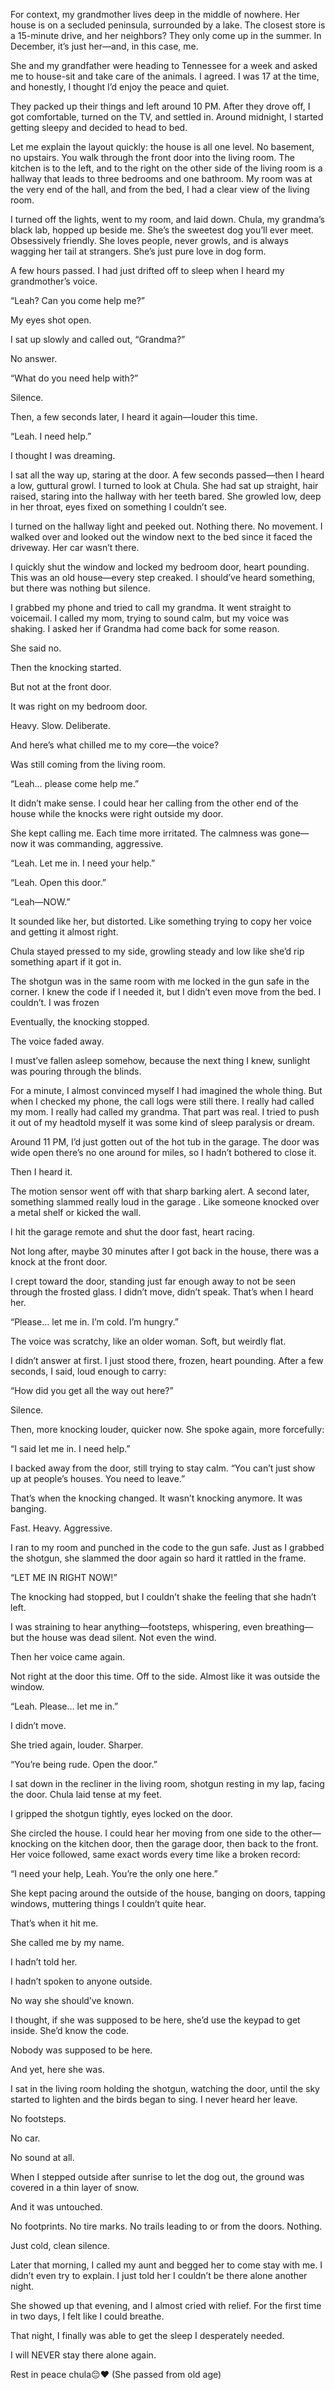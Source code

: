 

For context, my grandmother lives deep in the middle of nowhere. Her house is on a secluded peninsula, surrounded by a lake. The closest store is a 15-minute drive, and her neighbors? They only come up in the summer. In December, it’s just her—and, in this case, me.

She and my grandfather were heading to Tennessee for a week and asked me to house-sit and take care of the animals. I agreed. I was 17 at the time, and honestly, I thought I’d enjoy the peace and quiet.

They packed up their things and left around 10 PM. After they drove off, I got comfortable, turned on the TV, and settled in. Around midnight, I started getting sleepy and decided to head to bed.

Let me explain the layout quickly: the house is all one level. No basement, no upstairs. You walk through the front door into the living room. The kitchen is to the left, and to the right on the other side of the living room is a hallway that leads to three bedrooms and one bathroom. My room was at the very end of the hall, and from the bed, I had a clear view of the living room.

I turned off the lights, went to my room, and laid down. Chula, my grandma’s black lab, hopped up beside me. She’s the sweetest dog you’ll ever meet. Obsessively friendly. She loves people, never growls, and is always wagging her tail at strangers. She’s just pure love in dog form.

A few hours passed. I had just drifted off to sleep when I heard my grandmother’s voice.

“Leah? Can you come help me?”

My eyes shot open.

I sat up slowly and called out, “Grandma?”

No answer.

“What do you need help with?”

Silence.

Then, a few seconds later, I heard it again—louder this time.

“Leah. I need help.”

I thought I was dreaming.

I sat all the way up, staring at the door. A few seconds passed—then I heard a low, guttural growl. I turned to look at Chula. She had sat up straight, hair raised, staring into the hallway with her teeth bared. She growled low, deep in her throat, eyes fixed on something I couldn’t see.

I turned on the hallway light and peeked out. Nothing there. No movement. I walked over and looked out the window next to the bed since it faced the driveway. Her car wasn’t there.

I quickly shut the window and locked my bedroom door, heart pounding. This was an old house—every step creaked. I should’ve heard something, but there was nothing but silence.

I grabbed my phone and tried to call my grandma. It went straight to voicemail. I called my mom, trying to sound calm, but my voice was shaking. I asked her if Grandma had come back for some reason.

She said no. 

Then the knocking started.

But not at the front door.

It was right on my bedroom door.

Heavy. Slow. Deliberate.

And here’s what chilled me to my core—the voice?

Was still coming from the living room.

“Leah… please come help me.”

It didn’t make sense. I could hear her calling from the other end of the house while the knocks were right outside my door.

She kept calling me. Each time more irritated. The calmness was gone—now it was commanding, aggressive.

“Leah. Let me in. I need your help.”

“Leah. Open this door.”

“Leah—NOW.”

It sounded like her, but distorted. Like something trying to copy her voice and getting it almost right.

Chula stayed pressed to my side, growling steady and low like she’d rip something apart if it got in.

The shotgun was in the same room with me locked in the gun safe in the corner. I knew the code if I needed it, but I didn’t even move from the bed. I couldn’t. I was frozen

Eventually, the knocking stopped.

The voice faded away.

I must’ve fallen asleep somehow, because the next thing I knew, sunlight was pouring through the blinds.

For a minute, I almost convinced myself I had imagined the whole thing. But when I checked my phone, the call logs were still there. I really had called my mom. I really had called my grandma. That part was real.
I tried to push it out of my headtold myself it was some kind of sleep paralysis or dream.

Around 11 PM, I’d just gotten out of the hot tub in the garage. The door was wide open there’s no one around for miles, so I hadn’t bothered to close it.

Then I heard it.

The motion sensor went off with that sharp barking alert. A second later, something slammed really loud in the garage . Like someone knocked over a metal shelf or kicked the wall.

I hit the garage remote and shut the door fast, heart racing.

Not long after, maybe 30 minutes after I got back in the house, there was a knock at the front door.

I crept toward the door, standing just far enough away to not be seen through the frosted glass. I didn’t move, didn’t speak. That’s when I heard her.

“Please… let me in. I’m cold. I’m hungry.”

The voice was scratchy, like an older woman. Soft, but weirdly flat.

I didn’t answer at first. I just stood there, frozen, heart pounding. After a few seconds, I said, loud enough to carry:

“How did you get all the way out here?”

Silence.

Then, more knocking louder, quicker now. She spoke again, more forcefully:

“I said let me in. I need help.”

I backed away from the door, still trying to stay calm. “You can’t just show up at people’s houses. You need to leave.”

That’s when the knocking changed. It wasn’t knocking anymore. It was banging.

Fast. Heavy. Aggressive.

I ran to my room and punched in the code to the gun safe. Just as I grabbed the shotgun, she slammed the door again so hard it rattled in the frame.

“LET ME IN RIGHT NOW!”

The knocking had stopped, but I couldn’t shake the feeling that she hadn’t left.

I was straining to hear anything—footsteps, whispering, even breathing—but the house was dead silent. Not even the wind.

Then her voice came again.

Not right at the door this time. Off to the side. Almost like it was outside the window.

“Leah. Please… let me in.”

I didn’t move.

She tried again, louder. Sharper.

“You’re being rude. Open the door.”

I sat down in the recliner in the living room, shotgun resting in my lap, facing the door. Chula laid tense at my feet.

I gripped the shotgun tightly, eyes locked on the door.

She circled the house. I could hear her moving from one side to the other—knocking on the kitchen door, then the garage door, then back to the front. Her voice followed, same exact words every time like a broken record:

“I need your help, Leah. You’re the only one here.”

She kept pacing around the outside of the house, banging on doors, tapping windows, muttering things I couldn’t quite hear.

That’s when it hit me.

She called me by my name.

I hadn’t told her.

I hadn’t spoken to anyone outside.

No way she should’ve known.

I thought, if she was supposed to be here, she’d use the keypad to get inside. She’d know the code.

Nobody was supposed to be here.

And yet, here she was.

I sat in the living room holding the shotgun, watching the door, until the sky started to lighten and the birds began to sing. I never heard her leave.

No footsteps.

No car.

No sound at all.

When I stepped outside after sunrise to let the dog out, the ground was covered in a thin layer of snow.

And it was untouched.

No footprints. No tire marks. No trails leading to or from the doors. Nothing.

Just cold, clean silence.

Later that morning, I called my aunt and begged her to come stay with me. I didn’t even try to explain. I just told her I couldn’t be there alone another night.

She showed up that evening, and I almost cried with relief. For the first time in two days, I felt like I could breathe.

That night, I finally was able to get the sleep I desperately needed.

I will NEVER stay there alone again.


Rest in peace chula😔❤️
(She passed from old age)
